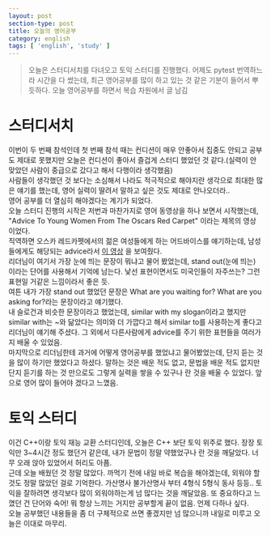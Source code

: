 ```yaml
---
layout: post
section-type: post
title: 오늘의 영어공부
category: english
tags: [ 'english', 'study' ]
---
```

> 오늘은 스터디서치를 다녀오고 토익 스터디를 진행했다. 어제도 pytest 번역하느라 시간을 다 썼는데, 최근 영어공부를 많이 하고 있는 것 같은 기분이 들어서 뿌듯하다. 오늘 영어공부를 하면서 복습 차원에서 글 남김

# 스터디서치

이번이 두 번째 참석인데 첫 번째 참석 때는 컨디션이 매우 안좋아서 집중도 안되고 공부도 제대로 못했지만 오늘은 컨디션이 좋아서 즐겁게 스터디 했었던 것 같다.(실력이 안 맞았던 사람이 중급으로 갔다고 해서 다행이라 생각했음)<br>
사람들이 생각했던 것 보다는 소심해서 나라도 적극적으로 해야지란 생각으로 최대한 많은 얘기를 했는데, 영어 실력이 딸려서 말하고 싶은 것도 제대로 안나오더라..<br>
영어 공부를 더 열심히 해야겠다는 계기가 되었다.<br>
오늘 스터디 진행의 시작은 저번과 마찬가지로 영어 동영상을 하나 보면서 시작했는데, "Advice To Young Women From The Oscars Red Carpet" 이라는 제목의 영상 이었다.<br>
직역하면 오스카 레드카펫에서의 젊은 여성들에게 하는 어드바이스를 얘기하는데, 남성들에게도 해당되는 advice라서 [이 영상](https://youtu.be/5vZLmM7peAs) 을 보여줬다.<br>
리더님이 여기서 가장 눈에 띄는 문장이 뭐냐고 물어 봤었는데, stand out(눈에 띄는) 이라는 단어를 사용해서 기억에 남는다. 낯선 표현이면서도 미국인들이 자주쓰는? 그런 표현일 거같은 느낌이라서 좋은 듯.<br>
여튼 내가 가장 stand out 했었던 문장은 What are you waiting for? What are you asking for?라는 문장이라고 얘기했다. <br>
내 슬로건과 비슷한 문장이라고 했었는데, similar with my slogan이라고 했지만 similar with는 ~와 닮았다는 의미와 더 가깝다고 해서 similar to를 사용하는게 좋다고 리더님이 얘기해 주셨다. 그 외에서 다른사람에게 advice를 주기 위한 표현들을 여러가지 배울 수 있었음.<br>
마지막으로 리더님한테 과거에 어떻게 영어공부를 했었냐고 물어봤었는데, 단지 듣는 것을 많이 하기만 했었다고 하셨다. 말하는 것은 배운 적도 없고, 문법을 배운 적도 없지만 단지 듣기를 하는 것 만으로도 그렇게 실력을 쌓을 수 있구나 란 것을 배울 수 있었다. 앞으로 영어 많이 들어야 겠다고 느꼈음.

# 토익 스터디

이건 C++이랑 토익 재능 교환 스터디인데, 오늘은 C++ 보단 토익 위주로 했다. 장장 토익만 3~4시간 정도 했던거 같은데, 내가 문법이 정말 약했었구나 란 것을 깨달았다. 너무 오래 앉아 있었어서 허리도 아픔.<br>
근데 오늘 배웠던 것 정말 많았다. 까먹기 전에 내일 바로 복습을 해야겠는데, 외워야 할 것도 정말 많았던 걸로 기억한다. 가산명사 불가산명사 부터 4형식 5형식 동사 등등.. 토익을 잘하려면 생각보다 많이 외워야하는게 넘 많다는 것을 깨달았음.
또 중요하다고 느꼈던 건 단어와 숙어! 뭐 항상 느끼는 거지만 공부할게 끝이 없음. 언제 다하나 싶다.<br>
오늘 공부했던 내용들을 좀 더 구체적으로 쓰면 좋겠지만 넘 많으니까 내일로 미루고 오늘은 이대로 마무리.
